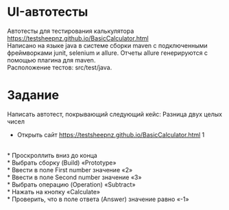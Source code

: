 # UI-автотесты

Автотесты для тестирования калькулятора https://testsheepnz.github.io/BasicCalculator.html 
<br>
Написано на языке java в системе сборки maven c подключенными фреймворками junit, selenium и allure. Отчеты allure генерируются с помощью плагина для maven.
<br>
Расположение тестов: src/test/java. 
<br>
# Задание
Написать автотест, покрывающий следующий кейс: Разница двух целых чисел
<br>
* Открыть сайт https://testsheepnz.github.io/BasicCalculator.html 1
<br>
* Проскроллить вниз до конца
<br>
* Выбрать сборку (Build) «Prototype»
<br>
* Ввести в поле First number значение «2»
<br>
* Ввести в поле Second number значение «3»
<br>
* Выбрать операцию (Operation) «Subtract»
<br>
* Нажать на кнопку «Calculate»
<br>
* Проверить, что в поле ответа (Answer) значение равно «-1»

